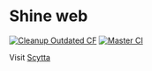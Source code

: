 # Shine web

[![Cleanup Outdated CF](https://github.com/gzp79/shine-web/actions/workflows/cf-cleanup-outdated.yml/badge.svg)](https://github.com/gzp79/shine-web/actions/workflows/cf-cleanup-outdated.yml)
[![Master CI](https://github.com/gzp79/shine-web/actions/workflows/ci.yml/badge.svg)](https://github.com/gzp79/shine-web/actions/workflows/ci.yml)

Visit [Scytta](https://www.scytta.com)
